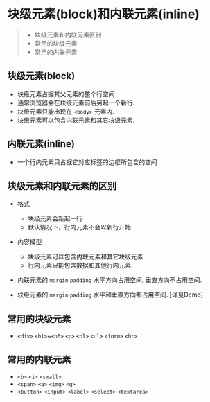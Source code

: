 # 块级元素(block)和内联元素(inline)

> * 块级元素和内联元素区别
> * 常用的块级元素
> * 常用的内联元素


## 块级元素(block)
* 块级元素占据其父元素的整个行空间
* 通常浏览器会在块级元素前后另起一个新行.
* 块级元素只能出现在 `<body>` 元素内. 
* 块级元素可以包含内联元素和其它块级元素. 


## 内联元素(inline)
* 一个行内元素只占据它对应标签的边框所包含的空间


## 块级元素和内联元素的区别

* 格式
    * 块级元素会新起一行
    * 默认情况下，行内元素不会以新行开始
* 内容模型
    * 块级元素可以包含内联元素和其它块级元素
    * 行内元素只能包含数据和其他行内元素.
    
* 内联元素的 `margin` `padding` 水平方向占用空间, 垂直方向不占用空间.

* 块级元素的 `margin` `padding` 水平和垂直方向都占用空间. [详见Demo]  


## 常用的块级元素

* `<div>` `<h1>`~`<h6>` `<p>` `<ol>` `<ul>` `<form>` `<hr>` 


## 常用的内联元素
* `<b>` `<i>` `<small>`
* `<span>` `<a>` `<img>` `<q>`
* `<button>` `<input>` `<label>` `<select>` `<textarea>` 